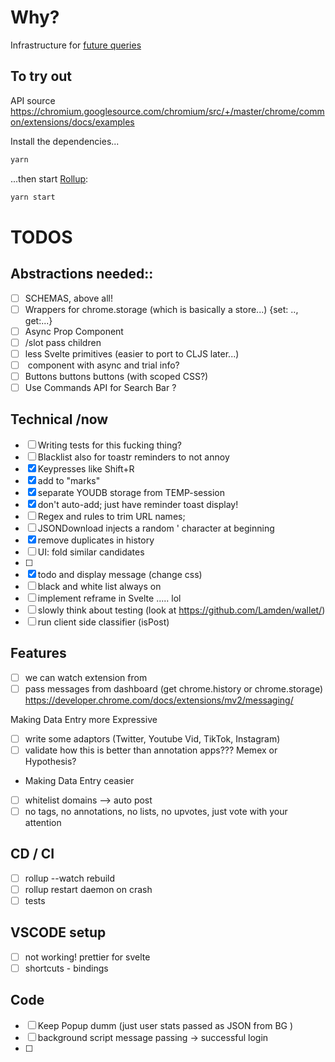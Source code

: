 # Why?

Infrastructure for [future queries](https://dacapo.io/future-query/)

## To try out

API source
https://chromium.googlesource.com/chromium/src/+/master/chrome/common/extensions/docs/examples

Install the dependencies...

```bash
yarn
```

...then start [Rollup](https://rollupjs.org):

```bash
yarn start
```
# TODOS
## Abstractions needed::
- [ ] SCHEMAS, above all!
- [ ] Wrappers for chrome.storage (which is basically a store...) {set: .., get:...}
- [ ] Async Prop Component
- [ ] /slot pass children
- [ ] less Svelte primitives (easier to port to CLJS later...)
- [ ] <Fetch /> component with async and trial info?
- [ ] Buttons buttons buttons (with scoped CSS?)
- [ ] Use Commands API for Search Bar ?

## Technical /now
- [ ] Writing tests for this fucking thing?
- [ ] Blacklist also for toastr reminders to not annoy
- [x] Keypresses like Shift+R
- [x] add to "marks" 
- [x] separate YOUDB storage from TEMP-session
- [x] don't auto-add; just have reminder toast display!
- [ ] Regex and rules to trim URL names; 
- [ ] JSONDownload injects a random ' character at beginning
- [x] remove duplicates in history
- [ ] UI: fold similar candidates
- [ ]
- [x] todo and display message (change css)
- [ ] black and white list always on
- [ ] implement reframe in Svelte ..... lol
- [ ] slowly think about testing (look at https://github.com/Lamden/wallet/)
- [ ] run client side classifier (isPost)

## Features
- [ ] we can watch extension from
- [ ] pass messages from dashboard (get chrome.history or chrome.storage) https://developer.chrome.com/docs/extensions/mv2/messaging/

Making Data Entry more Expressive
- [ ] write some adaptors (Twitter, Youtube Vid, TikTok, Instagram)
- [ ] validate how this is better than annotation apps??? Memex or Hypothesis?
- Making Data Entry ceasier
- [ ] whitelist domains --> auto post
- [ ] no tags, no annotations, no lists, no upvotes, just vote with your attention

## CD / CI
- [ ] rollup --watch rebuild
- [ ] rollup restart daemon on crash
- [ ] tests 

## VSCODE setup
- [ ] not working! prettier for svelte
- [ ] shortcuts - bindings

## Code
- [ ] Keep Popup dumm (just user stats passed as JSON from BG )
- [ ] background script message passing -> successful login
- [ ] 